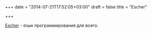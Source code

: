 +++
date = "2014-07-21T17:52:05+03:00"
draft = false
title = "Escher"

+++

<p><a href="https://github.com/gocircuit/escher">Escher</a>&nbsp;- язык программирования для всего.</p>

